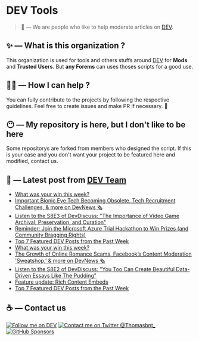 # DEV Tools

> 🔧 — We are people who like to help moderate articles on [DEV](https://dev.to).

## ✨ — What is this organization ?

This organization is used for tools and others stuffs around [DEV](https://dev.to) for **Mods** and **Trusted Users**. But __any Forems__ can uses thoses scripts for a good use.


## 💪🏼 — How I can help ?

You can fully contribute to the projects by following the respective guidelines. Feel free to create issues and make PR if necessary. 🎉

## 😶 — My repository is here, but I don't like to be here

Some repositorys are forked from members who designed the script. If this is your case and you don't want your project to be featured here and modified, contact us.

## 📝 — Latest post from [DEV Team](https://dev.to/devteam)

<!-- BLOG-POST-LIST:START -->
- [What was your win this week?](https://dev.to/devteam/what-was-your-win-this-week-90d)
- [Important Bionic Eye Tech Becoming Obsolete, Tech Recruitment Challenges, &amp; more on DevNews 🗞](https://dev.to/devteam/important-bionic-eye-tech-becoming-obsolete-tech-recruitment-challenges-more-on-devnews-4b9d)
- [Listen to the S8E3 of DevDiscuss: &quot;The Importance of Video Game Archival, Preservation, and Curation&quot;](https://dev.to/devteam/listen-to-the-s8e3-of-devdiscuss-the-importance-of-video-game-archival-preservation-and-curation-1dce)
- [Reminder: Join the Microsoft Azure Trial Hackathon to Win Prizes &lpar;and Community Bragging Rights&rpar;](https://dev.to/devteam/reminder-join-the-microsoft-azure-trial-hackathon-to-win-prizes-and-community-bragging-rights-eab)
- [Top 7 Featured DEV Posts from the Past Week](https://dev.to/devteam/top-7-featured-dev-posts-from-the-past-week-1452)
- [What was your win this week?](https://dev.to/devteam/what-was-your-win-this-week-4bb2)
- [The Growth of Online Romance Scams, Facebook’s Content Moderation &#39;Sweatshop,’ &amp; more on DevNews 🗞](https://dev.to/devteam/the-growth-of-online-romance-scams-facebooks-content-moderation-sweatshop-more-on-devnews-5bc9)
- [Listen to the S8E2 of DevDiscuss: &quot;You Too Can Create Beautiful Data-Driven Essays Like The Pudding&quot;](https://dev.to/devteam/listen-to-the-s8e2-of-devdiscuss-you-too-can-create-beautiful-data-driven-essays-like-the-pudding-546j)
- [Feature update: Rich Content Embeds](https://dev.to/devteam/feature-update-rich-content-embeds-390e)
- [Top 7 Featured DEV Posts from the Past Week](https://dev.to/devteam/top-7-featured-dev-posts-from-the-past-week-1oaj)
<!-- BLOG-POST-LIST:END -->


## ☕ — Contact us

[![Follow me on DEV](https://img.shields.io/badge/dev.to-%2308090A.svg?&style=for-the-badge&logo=dev.to&logoColor=white&alt=devto)](https://dev.to/thomasbnt)
[![Contact me on Twitter @Thomasbnt_](https://img.shields.io/badge/Contact%20me%20on%20Twitter-%231DA1F2.svg?&style=for-the-badge&logo=twitter&logoColor=white&alt=twitter)](https://twitter.com/messages/1142357270-1142357270?text=Hello,%20I%20contact%20you%20from%20devtotools%20&recipient_id=1142357270) [![GitHub Sponsors](https://img.shields.io/badge/Sponsor%20me-%23EA54AE.svg?&style=for-the-badge&logo=github-sponsors&logoColor=white)](https://github.com/sponsors/thomasbnt)


